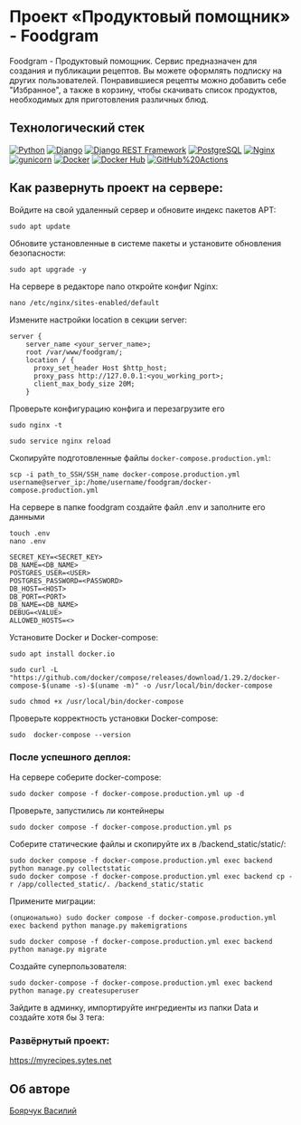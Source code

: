 # Проект «Продуктовый помощник» - Foodgram
Foodgram - Продуктовый помощник. Сервис предназначен для создания и публикации рецептов. Вы можете оформлять подписку на других пользователей. Понравившиеся рецепты можно добавить себе  "Избранное", а также в корзину, чтобы скачивать список продуктов, необходимых для приготовления различных блюд.

## Технологический стек
[![Python](https://img.shields.io/badge/-Python-464646?style=flat&logo=Python&logoColor=56C0C0&color=008080)](https://www.python.org/)
[![Django](https://img.shields.io/badge/-Django-464646?style=flat&logo=Django&logoColor=56C0C0&color=008080)](https://www.djangoproject.com/)
[![Django REST Framework](https://img.shields.io/badge/-Django%20REST%20Framework-464646?style=flat&logo=Django%20REST%20Framework&logoColor=56C0C0&color=008080)](https://www.django-rest-framework.org/)
[![PostgreSQL](https://img.shields.io/badge/-PostgreSQL-464646?style=flat&logo=PostgreSQL&logoColor=56C0C0&color=008080)](https://www.postgresql.org/)
[![Nginx](https://img.shields.io/badge/-NGINX-464646?style=flat&logo=NGINX&logoColor=56C0C0&color=008080)](https://nginx.org/ru/)
[![gunicorn](https://img.shields.io/badge/-gunicorn-464646?style=flat&logo=gunicorn&logoColor=56C0C0&color=008080)](https://gunicorn.org/)
[![Docker](https://img.shields.io/badge/-Docker-464646?style=flat&logo=Docker&logoColor=56C0C0&color=008080)](https://www.docker.com/)
[![Docker Hub](https://img.shields.io/badge/-Docker%20Hub-464646?style=flat&logo=Docker&logoColor=56C0C0&color=008080)](https://www.docker.com/products/docker-hub)
[![GitHub%20Actions](https://img.shields.io/badge/-GitHub%20Actions-464646?style=flat&logo=GitHub%20actions&logoColor=56C0C0&color=008080)](https://github.com/features/actions)


## Как развернуть проект на сервере:


Войдите на свой удаленный сервер и обновите индекс пакетов APT:
```
sudo apt update
```
Обновите установленные в системе пакеты и установите обновления безопасности:
```
sudo apt upgrade -y
```
На сервере в редакторе nano откройте конфиг Nginx:
```
nano /etc/nginx/sites-enabled/default 
```
Измените настройки location в секции server:
```
server {
    server_name <your_server_name>;
    root /var/www/foodgram/;
    location / {
      proxy_set_header Host $http_host;
      proxy_pass http://127.0.0.1:<you_working_port>;
      client_max_body_size 20M;
    }

```
Проверьте конфигурацию конфига и перезагрузите его
```
sudo nginx -t
```
```
sudo service nginx reload
```
Скопируйте подготовленные файлы `docker-compose.production.yml`:
```
scp -i path_to_SSH/SSH_name docker-compose.production.yml username@server_ip:/home/username/foodgram/docker-compose.production.yml
```
На сервере в папке foodgram создайте файл .env и заполните его данными
```
touch .env
nano .env

SECRET_KEY=<SECRET_KEY>
DB_NAME=<DB_NAME>
POSTGRES_USER=<USER>
POSTGRES_PASSWORD=<PASSWORD>
DB_HOST=<HOST>
DB_PORT=<PORT>
DB_NAME=<DB_NAME>
DEBUG=<VALUE>
ALLOWED_HOSTS=<>
```

Установите Docker и Docker-compose:
```
sudo apt install docker.io
```
```
sudo curl -L "https://github.com/docker/compose/releases/download/1.29.2/docker-compose-$(uname -s)-$(uname -m)" -o /usr/local/bin/docker-compose
```
```
sudo chmod +x /usr/local/bin/docker-compose
```
Проверьте корректность установки Docker-compose:
```
sudo  docker-compose --version
```

### После успешного деплоя:
На сервере соберите docker-compose:
```
sudo docker compose -f docker-compose.production.yml up -d
```
Проверьте, запустились ли контейнеры
```
sudo docker compose -f docker-compose.production.yml ps
```
Соберите статические файлы и скопируйте их в /backend_static/static/:
```
sudo docker compose -f docker-compose.production.yml exec backend python manage.py collectstatic
sudo docker compose -f docker-compose.production.yml exec backend cp -r /app/collected_static/. /backend_static/static
```
Примените миграции:
```
(опционально) sudo docker compose -f docker-compose.production.yml exec backend python manage.py makemigrations
```
```
sudo docker compose -f docker-compose.production.yml exec backend python manage.py migrate
```
Создайте суперпользователя:
```
sudo docker-compose -f docker-compose.production.yml exec backend python manage.py createsuperuser
```
Зайдите в админку, импортируйте ингредиенты из папки Data и создайте хотя бы 3 тега:


### Развёрнутый проект:

https://myrecipes.sytes.net

## Об авторе
[Боярчук Василий](https://github.com/Milkyaway13/)
